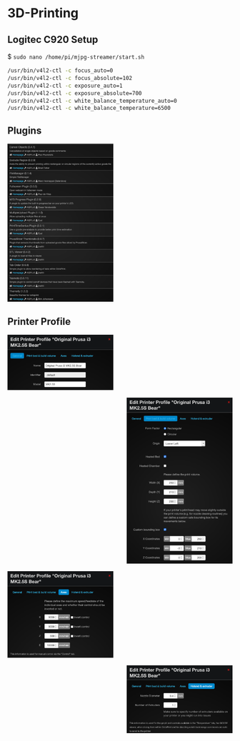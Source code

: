 # 3D-Printing

## Logitec C920 Setup

$ `sudo nano /home/pi/mjpg-streamer/start.sh`

```bash
/usr/bin/v4l2-ctl -c focus_auto=0
/usr/bin/v4l2-ctl -c focus_absolute=102
/usr/bin/v4l2-ctl -c exposure_auto=1
/usr/bin/v4l2-ctl -c exposure_absolute=700
/usr/bin/v4l2-ctl -c white_balance_temperature_auto=0
/usr/bin/v4l2-ctl -c white_balance_temperature=6500
```

## Plugins

<img src="https://raw.githubusercontent.com/MikeRatcliffe/3D-Printing/master/images/Plugins.png" width="47%" alt="Plugins">

## Printer Profile

<p align="left">
<img src="https://raw.githubusercontent.com/MikeRatcliffe/3D-Printing/master/images/1.%20General.png" width="47%" alt="General Settings">
</p>
<p align="right">
<img src="https://raw.githubusercontent.com/MikeRatcliffe/3D-Printing/master/images/2.%20Print%20Bed%20and%20Build%20Volume.png" width="47%" alt="Print Bed and Build Volume">
</p>
<p align="left">
<img src="https://raw.githubusercontent.com/MikeRatcliffe/3D-Printing/master/images/3.%20Axes.png" width="47%" alt="Axes">
</p>
<p align="right">
<img src="https://raw.githubusercontent.com/MikeRatcliffe/3D-Printing/master/images/4.%20Hotend%20and%20Extruder.png" width="47%" alt="Hotend and Extruder">
</p>
</p>
